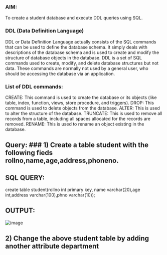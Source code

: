 ### AIM:
To create a student database and execute DDL queries using SQL.

### DDL (Data Definition Language)
DDL or Data Definition Language actually consists of the SQL commands that can be used to define the database schema. It simply deals with descriptions of the database schema and is used to create and modify the structure of database objects in the database. DDL is a set of SQL commands used to create, modify, and delete database structures but not data. These commands are normally not used by a general user, who should be accessing the database via an application.
### List of DDL commands:
CREATE: This command is used to create the database or its objects (like table, index, function, views, store procedure, and triggers). DROP: This command is used to delete objects from the database. ALTER: This is used to alter the structure of the database. TRUNCATE: This is used to remove all records from a table, including all spaces allocated for the records are removed. RENAME: This is used to rename an object existing in the database.
## Query: ### 1) Create a table student with the following fieds rollno,name,age,address,phoneno.
## SQL QUERY:
create table student(rollno int primary key, name varchar(20),age int,address varchar(100),phno varchar(10));
## OUTPUT:
![image](https://github.com/imthiyas19/F2_DBMS/assets/120353416/781d8138-cc0c-4f1c-bfa5-2a01dc79c1aa)
## 2) Change the above student table by adding another attribute department

